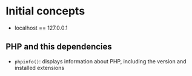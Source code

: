 # Initial concepts
- localhost == 127.0.0.1

## PHP and this dependencies
- `phpinfo()`: displays information about PHP, including the version and installed extensions